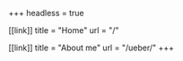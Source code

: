 +++
headless = true

[[link]]
title = "Home"
url = "/"

[[link]]
title = "About me"
url = "/ueber/"
+++

